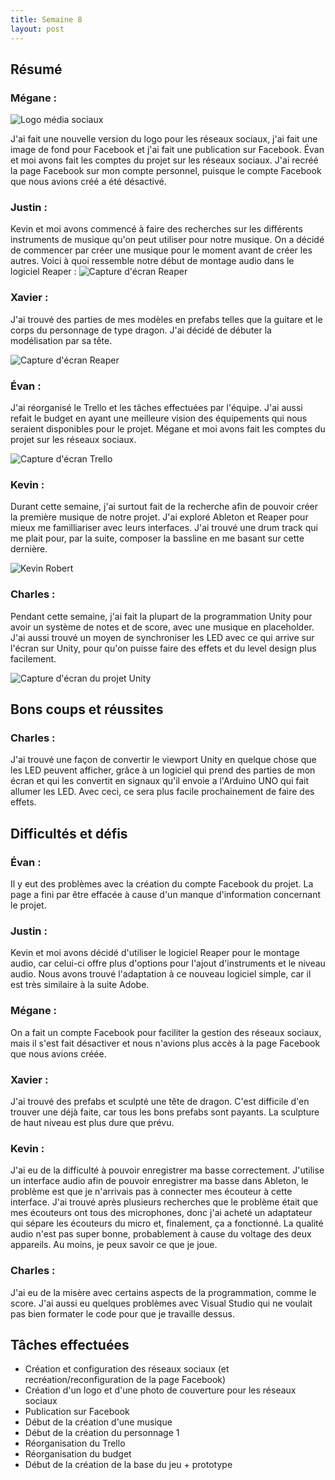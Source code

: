 ```yaml
---
title: Semaine 8
layout: post
---
```


## Résumé

### Mégane :

![Logo média sociaux](../medias/Logo_Neon_socialmedia.png)

J'ai fait une nouvelle version du logo pour les réseaux sociaux, j'ai fait une image de fond pour Facebook et j'ai fait une publication sur Facebook. Évan et moi avons fait les comptes du projet sur les réseaux sociaux. J'ai recréé la page Facebook sur mon compte personnel, puisque le compte Facebook que nous avions créé a été désactivé.

### Justin :

Kevin et moi avons commencé à faire des recherches sur les différents instruments de musique qu'on peut utiliser pour notre musique. On a décidé de commencer par créer une musique pour le moment avant de créer les autres. Voici à quoi ressemble notre début de montage audio dans le logiciel Reaper :
![Capture d'écran Reaper](../medias/justin_sem8.png)

### Xavier :

J'ai trouvé des parties de mes modèles en prefabs telles que la guitare et le corps du personnage de type dragon. J'ai décidé de débuter la modélisation par sa tête.

![Capture d'écran Reaper](../medias/XavierPerrasdragonV0.2.JPG)

### Évan :

J'ai réorganisé le Trello et les tâches effectuées par l'équipe. J'ai aussi refait le budget en ayant une meilleure vision des équipements qui nous seraient disponibles pour le projet. Mégane et moi avons fait les comptes du projet sur les réseaux sociaux.

![Capture d'écran Trello](../medias/trello.png)

### Kevin :

Durant cette semaine, j'ai surtout fait de la recherche afin de pouvoir créer la première musique de notre projet. J'ai exploré Ableton et Reaper pour mieux me familliariser avec leurs interfaces. J'ai trouvé une drum track qui me plait pour, par la suite, composer la bassline en me basant sur cette dernière.

![Kevin Robert](../medias/kevin_sem8.jpg)

### Charles :

Pendant cette semaine, j'ai fait la plupart de la programmation Unity pour avoir un système de notes et de score, avec une musique en placeholder. J'ai aussi trouvé un moyen de synchroniser les LED avec ce qui arrive sur l'écran sur Unity, pour qu'on puisse faire des effets et du level design plus facilement.

![Capture d'écran du projet Unity](../medias/sem8_charles.PNG)

## Bons coups et réussites

### Charles :

J'ai trouvé une façon de convertir le viewport Unity en quelque chose que les LED peuvent afficher, grâce à un logiciel qui prend des parties de mon écran et qui les convertit en signaux qu'il envoie a l'Arduino UNO qui fait allumer les LED. Avec ceci, ce sera plus facile prochainement de faire des effets.

## Difficultés et défis

### Évan :

Il y eut des problèmes avec la création du compte Facebook du projet. La page a fini par être effacée à cause d'un manque d'information concernant le projet.

### Justin :

Kevin et moi avons décidé d'utiliser le logiciel Reaper pour le montage audio, car celui-ci offre plus d'options pour l'ajout d'instruments et le niveau audio. Nous avons trouvé l'adaptation à ce nouveau logiciel simple, car il est très similaire à la suite Adobe.

### Mégane :

On a fait un compte Facebook pour faciliter la gestion des réseaux sociaux, mais il s'est fait désactiver et nous n'avions plus accès à la page Facebook que nous avions créée.

### Xavier :

J'ai trouvé des prefabs et sculpté une tête de dragon. C'est difficile d'en trouver une déjà faite, car tous les bons prefabs sont payants. La sculpture de haut niveau est plus dure que prévu.

### Kevin :

J'ai eu de la difficulté à pouvoir enregistrer ma basse correctement. J'utilise un interface audio afin de pouvoir enregistrer ma basse dans Ableton, le problème est que je n'arrivais pas à connecter mes écouteur à cette interface. J'ai trouvé après plusieurs recherches que le problème était que mes écouteurs ont tous des microphones, donc j'ai acheté un adaptateur qui sépare les écouteurs du micro et, finalement, ça a fonctionné. La qualité audio n'est pas super bonne, probablement à cause du voltage des deux appareils. Au moins, je peux savoir ce que je joue.

### Charles :

J'ai eu de la misère avec certains aspects de la programmation, comme le score. J'ai aussi eu quelques problèmes avec Visual Studio qui ne voulait pas bien formater le code pour que je travaille dessus.

## Tâches effectuées

- Création et configuration des réseaux sociaux (et recréation/reconfiguration de la page Facebook)
- Création d'un logo et d'une photo de couverture pour les réseaux sociaux
- Publication sur Facebook
- Début de la création d'une musique
- Début de la création du personnage 1
- Réorganisation du Trello
- Réorganisation du budget
- Début de la création de la base du jeu + prototype
